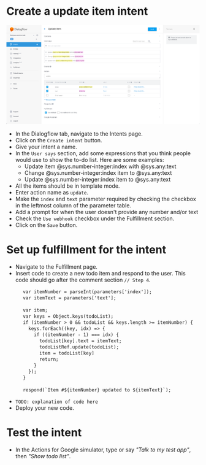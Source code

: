 # Create a update item intent

![](screenshots/04-update-item/04-update-item-intent.png)
- In the Dialogflow tab, navigate to the Intents page.
- Click on the `Create intent` button.
- Give your intent a name.
- In the `User says` section, add some expressions that you think people would use to show the to-do list. Here are some examples:
  - Update item @sys.number-integer:index with @sys.any:text
  - Change @sys.number-integer:index item to @sys.any:text
  - Update @sys.number-integer:index item to @sys.any:text
- All the items should be in template mode.
- Enter action name as `update`.
- Make the `index` and `text` parameter required by checking the checkbox in the leftmost column of the parameter table.
- Add a prompt for when the user doesn't provide any number and/or text
- Check the `Use webhook` checkbox under the Fulfillment section.
- Click on the `Save` button.

# Set up fulfillment for the intent

- Navigate to the Fulfillment page.
- Insert code to create a new todo item and respond to the user. This code should go after the comment section `// Step 4`.
```
      var itemNumber = parseInt(parameters['index']);
      var itemText = parameters['text'];

      var item;
      var keys = Object.keys(todoList);
      if (itemNumber > 0 && todoList && keys.length >= itemNumber) {
        keys.forEach((key, idx) => {
          if ((itemNumber - 1) === idx) {
            todoList[key].text = itemText;
            todoListRef.update(todoList);
            item = todoList[key]
            return;
          }
        });
      }

      respond(`Item #${itemNumber} updated to ${itemText}`);
```
- `TODO: explanation of code here`
- Deploy your new code.

# Test the intent

- In the Actions for Google simulator, type or say _"Talk to my test app"_, then _"Show todo list"_.
